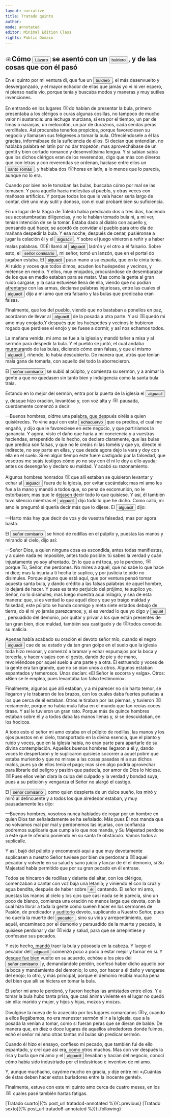 ```yaml
---
layout: narrative
title: Tratado quinto
author:
mode: annotated
editor: Minimal Edition Class
rights: Public Domain
---
```


  
## <a href="http://minilazarillo.github.io/assets/facsimile/Medina-1554_054.jpg"><img src="/assets/icon2.png" style="display:inline-block; margin-bottom:-3px;"></a>Cómo <button data-balloon-pos="up" data-balloon-length="large" data-balloon='es el protagonista de la obra desde cuya perspectiva el libro está escrito. Nacido en el seno de una familia pobre que no puede alimentarlo, Lázaro pasa al servicio de diversos amos que le infligen duras condiciones de vida siendo el hambre su principal preocupación. A lo largo de su niñez y adolescencia y de las aventuras en las que se ve envuelto, aprende a ser asusto y a sobrevivir.'>Lázaro</button> se asentó con un <button data-balloon-pos="up" data-balloon-length="large" data-balloon='es el quinto amo de Lázaro. A pesar de su oficio religioso, el buldero es un personaje corrupto interesado solamente en vender las indulgencias para mejorar su hacienda.'>buldero</button>, y de las cosas que con él pasó

  
En el quinto por mi ventura di, que fue un <button data-balloon-pos="up" data-balloon-length="large" data-balloon='es el quinto amo de Lázaro. A pesar de su oficio religioso, el buldero es un personaje corrupto interesado solamente en vender las indulgencias para mejorar su hacienda.'>buldero</button>, el más desenvuelto y desvergonzado, y el mayor echador de ellas que jamás yo vi ni ver espero, ni pienso nadie vio, porque tenía y buscaba modos y maneras y muy sutiles invenciones.
 
En entrando en los lugares <a href="http://minilazarillo.github.io/assets/facsimile/Medina-1554_054.jpg"><img src="/assets/icon2.png" style="display:inline-block; margin-bottom:-3px;"></a>do habían de presentar la bula, primero presentaba a los clérigos o curas algunas cosillas, no tampoco de mucho valor ni sustancia: una lechuga murciana, si era por el tiempo, un par de limas o naranjas, un melocotón, un par de duraznos, cada sendas peras verdiñales. Así procuraba tenerlos propicios, porque favoreciesen su negocio y llamasen sus feligreses a tomar la bula. Ofreciéndosele a él las gracias, informábase de la suficiencia de ellos. Si decían que entendían, no hablaba palabra en latín por no dar tropezón; mas aprovechábase de un gentil y bien cortado romance y desenvoltísima lengua. Y si  sabían sabía  que los dichos clérigos eran de los reverendos, digo que más con dineros que con letras y con reverendas se ordenan, hacíase entre ellos un <button data-balloon-pos="up" data-balloon-length="large" data-balloon='es uno de los filósofos más relevantes de la Edad Media. Es también conocido como Doctor Angélico, Doctor Común y Doctor de la Humanidad. Su obra más famosas es la Summa theologiae.'>santo Tomás</button>, y hablaba dos <a href="http://minilazarillo.github.io/assets/facsimile/Medina-1554_055.jpg"><img src="/assets/icon2.png" style="display:inline-block; margin-bottom:-3px;"></a>horas en latín, a lo menos que lo parecía, aunque no lo era.
 
Cuando por bien no le tomaban las bulas, buscaba cómo por mal se las tomasen. Y para aquello hacía molestias al pueblo, y otras veces con mañosos artificios. Y porque todos los que le veía hacer sería largo de contar, diré uno muy sutil y donoso, con el cual probaré bien su suficiencia.
 
En un lugar de la Sagra de Toledo había predicado dos o tres días, haciendo sus acostumbradas diligencias, y no le habían tomado bula ni, a mi ver, tenían intención de se la tomár. Estaba dado al diablo con aquello y, pensando qué hacer, se acordó de convidar al pueblo para otro día de mañana despedir la bula. Y esa noche, después de cenar, pusiéronse a jugar la colación él y el <button data-balloon-pos="up" data-balloon-length="large" data-balloon='es un oficial de ley que, la mayoría de las veces, trabaja con un escribano. En el Lazarillo, hay tres alguaciles. El primero aparece en el Tratado 3 interrogando a Lázaro, juntamente con el escribano, sobre su amo, el escudero; el segundo alguacil es el cómplice del buldero, el quinto amo de Lázaro, y es un personaje corrupto que participa en una farsa para vender bulas. Finalmente, el tercer alguacil es el último amo de Lázaro con el que no estará por muy largo tiempo pues considera el trabajo demasiado peligroso. '>alguacil</button>. Y sobre el juego vinieron a reñir y a haber malas palabras. <a href="http://minilazarillo.github.io/assets/facsimile/Medina-1554_055.jpg"><img src="/assets/icon2.png" style="display:inline-block; margin-bottom:-3px;"></a>Él llamó al <button data-balloon-pos="up" data-balloon-length="large" data-balloon='es un oficial de ley que, la mayoría de las veces, trabaja con un escribano. En el Lazarillo, hay tres alguaciles. El primero aparece en el Tratado 3 interrogando a Lázaro, juntamente con el escribano, sobre su amo, el escudero; el segundo alguacil es el cómplice del buldero, el quinto amo de Lázaro, y es un personaje corrupto que participa en una farsa para vender bulas. Finalmente, el tercer alguacil es el último amo de Lázaro con el que no estará por muy largo tiempo pues considera el trabajo demasiado peligroso. '>alguacil</button> ladrón y el otro a él falsario. Sobre esto, el <button data-balloon-pos="up" data-balloon-length="large" data-balloon='es el quinto amo de Lázaro. A pesar de su oficio religioso, el buldero es un personaje corrupto interesado solamente en vender las indulgencias para mejorar su hacienda.'>señor comisario</button>, mi señor, tomó un lanzón, que en el portal do jugaban estaba. El <button data-balloon-pos="up" data-balloon-length="large" data-balloon='es un oficial de ley que, la mayoría de las veces, trabaja con un escribano. En el Lazarillo, hay tres alguaciles. El primero aparece en el Tratado 3 interrogando a Lázaro, juntamente con el escribano, sobre su amo, el escudero; el segundo alguacil es el cómplice del buldero, el quinto amo de Lázaro, y es un personaje corrupto que participa en una farsa para vender bulas. Finalmente, el tercer alguacil es el último amo de Lázaro con el que no estará por muy largo tiempo pues considera el trabajo demasiado peligroso. '>alguacil</button> puso mano a su espada, que en la cinta tenía. Al ruido y voces que todos dimos, acuden los huéspedes y vecinos, y métense en medio. Y ellos, muy enojados, procurándose de desembarazar de los que en medio estaban para se matar. Mas como la gente al gran ruido cargase, y la casa estuviese llena de ella, viendo que no podían afrentarse con las armas, decíanse palabras injuriosas, entre las cuales el <button data-balloon-pos="up" data-balloon-length="large" data-balloon='es un oficial de ley que, la mayoría de las veces, trabaja con un escribano. En el Lazarillo, hay tres alguaciles. El primero aparece en el Tratado 3 interrogando a Lázaro, juntamente con el escribano, sobre su amo, el escudero; el segundo alguacil es el cómplice del buldero, el quinto amo de Lázaro, y es un personaje corrupto que participa en una farsa para vender bulas. Finalmente, el tercer alguacil es el último amo de Lázaro con el que no estará por muy largo tiempo pues considera el trabajo demasiado peligroso. '>alguacil</button> dijo a mi amo que era falsario y las bulas que predicaba eran falsas.
 
Finalmente, que los del pueblo, viendo que no bastaban a ponellos en paz, acordaron de llevar al <button data-balloon-pos="up" data-balloon-length="large" data-balloon='es un oficial de ley que, la mayoría de las veces, trabaja con un escribano. En el Lazarillo, hay tres alguaciles. El primero aparece en el Tratado 3 interrogando a Lázaro, juntamente con el escribano, sobre su amo, el escudero; el segundo alguacil es el cómplice del buldero, el quinto amo de Lázaro, y es un personaje corrupto que participa en una farsa para vender bulas. Finalmente, el tercer alguacil es el último amo de Lázaro con el que no estará por muy largo tiempo pues considera el trabajo demasiado peligroso. '>alguacil</button> de la posada a otra parte. Y así <a href="http://minilazarillo.github.io/assets/facsimile/Medina-1554_056.jpg"><img src="/assets/icon2.png" style="display:inline-block; margin-bottom:-3px;"></a>quedó mi amo muy enojado.Y después que los huéspedes y vecinos le hubieron rogado que perdiese el enojo y se fuese a dormir, y así nos echamos todos.
 
La mañana venida, mi amo se fue a la iglesia y mandó tañer a misa y al sermón para despedir la bula. Y el pueblo se juntó, el cual andaba murmurando de las bulas, diciendo cómo eran falsas, y que el mismo <button data-balloon-pos="up" data-balloon-length="large" data-balloon='es un oficial de ley que, la mayoría de las veces, trabaja con un escribano. En el Lazarillo, hay tres alguaciles. El primero aparece en el Tratado 3 interrogando a Lázaro, juntamente con el escribano, sobre su amo, el escudero; el segundo alguacil es el cómplice del buldero, el quinto amo de Lázaro, y es un personaje corrupto que participa en una farsa para vender bulas. Finalmente, el tercer alguacil es el último amo de Lázaro con el que no estará por muy largo tiempo pues considera el trabajo demasiado peligroso. '>alguacil</button>, riñendo, lo había descubierto. De manera que, atrás que tenían mala gana de tomarla, con aquello del todo la aborrecieron.
 
El <button data-balloon-pos="up" data-balloon-length="large" data-balloon='es el quinto amo de Lázaro. A pesar de su oficio religioso, el buldero es un personaje corrupto interesado solamente en vender las indulgencias para mejorar su hacienda.'>señor comisario</button> se subió al púlpito, y comienza su sermón, y a animar la gente a que no quedasen sin tanto bien y indulgencia como la santa bula traía.
 
Estando en lo mejor del sermón, entra por la puerta de la iglesia el <button data-balloon-pos="up" data-balloon-length="large" data-balloon='es un oficial de ley que, la mayoría de las veces, trabaja con un escribano. En el Lazarillo, hay tres alguaciles. El primero aparece en el Tratado 3 interrogando a Lázaro, juntamente con el escribano, sobre su amo, el escudero; el segundo alguacil es el cómplice del buldero, el quinto amo de Lázaro, y es un personaje corrupto que participa en una farsa para vender bulas. Finalmente, el tercer alguacil es el último amo de Lázaro con el que no estará por muy largo tiempo pues considera el trabajo demasiado peligroso. '>alguacil</button> y, desque hizo oración, levantóse y, con voz alta y <a href="http://minilazarillo.github.io/assets/facsimile/Medina-1554_056.jpg"><img src="/assets/icon2.png" style="display:inline-block; margin-bottom:-3px;"></a> pausada, cuerdamente comenzó a decir:
  
—Buenos hombres, oídme una palabra, que después oiréis a quien quisiéredes. Yo vine aquí con este <button data-balloon-pos="up" data-balloon-length="large" data-balloon='es el quinto amo de Lázaro. A pesar de su oficio religioso, el buldero es un personaje corrupto interesado solamente en vender las indulgencias para mejorar su hacienda.'>echacuervo</button> que os predica, el cual me engañó, y dijo que le favoreciese en este negocio, y que partiríamos la ganancia. Y agora, visto el daño que haría a mi conciencia y a vuestras haciendas, arrepentido de lo hecho, os declaro claramente, que las bulas que predica son falsas, y que no le creáis ni las toméis y que yo, directe ni indirecte, no soy parte en ellas, y que desde agora dejo la vara y doy con ella en el suelo. Si en algún tiempo éste fuere castigado por la falsedad, que vosotros me seáis testigos cómo yo no soy con él ni le doy a ello ayuda; antes os desengaño y declaro su maldad. Y acabó su razonamiento.
  
Algunos hombres honrados <a href="http://minilazarillo.github.io/assets/facsimile/Medina-1554_057.jpg"><img src="/assets/icon2.png" style="display:inline-block; margin-bottom:-3px;"></a>que allí estaban se quisieron levantar y echar al <button data-balloon-pos="up" data-balloon-length="large" data-balloon='es un oficial de ley que, la mayoría de las veces, trabaja con un escribano. En el Lazarillo, hay tres alguaciles. El primero aparece en el Tratado 3 interrogando a Lázaro, juntamente con el escribano, sobre su amo, el escudero; el segundo alguacil es el cómplice del buldero, el quinto amo de Lázaro, y es un personaje corrupto que participa en una farsa para vender bulas. Finalmente, el tercer alguacil es el último amo de Lázaro con el que no estará por muy largo tiempo pues considera el trabajo demasiado peligroso. '>alguacil</button> fuera de la iglesia, por evitar escándalo; mas mi amo les fue a la mano y mandó a todos que, so pena de excomunión, no le estorbasen; mas que le dejasen decir todo lo que quisiese. Y así, él también tuvo silencio mientras el <button data-balloon-pos="up" data-balloon-length="large" data-balloon='es un oficial de ley que, la mayoría de las veces, trabaja con un escribano. En el Lazarillo, hay tres alguaciles. El primero aparece en el Tratado 3 interrogando a Lázaro, juntamente con el escribano, sobre su amo, el escudero; el segundo alguacil es el cómplice del buldero, el quinto amo de Lázaro, y es un personaje corrupto que participa en una farsa para vender bulas. Finalmente, el tercer alguacil es el último amo de Lázaro con el que no estará por muy largo tiempo pues considera el trabajo demasiado peligroso. '>alguacil</button> dijo todo lo que he dicho. Como calló, mi amo le preguntó si quería decir más que lo dijese. El <button data-balloon-pos="up" data-balloon-length="large" data-balloon='es un oficial de ley que, la mayoría de las veces, trabaja con un escribano. En el Lazarillo, hay tres alguaciles. El primero aparece en el Tratado 3 interrogando a Lázaro, juntamente con el escribano, sobre su amo, el escudero; el segundo alguacil es el cómplice del buldero, el quinto amo de Lázaro, y es un personaje corrupto que participa en una farsa para vender bulas. Finalmente, el tercer alguacil es el último amo de Lázaro con el que no estará por muy largo tiempo pues considera el trabajo demasiado peligroso. '>alguacil</button> dijo:
  
—Harto más hay que decir de vos y de vuestra falsedad; mas por agora basta.
  
El <button data-balloon-pos="up" data-balloon-length="large" data-balloon='es el quinto amo de Lázaro. A pesar de su oficio religioso, el buldero es un personaje corrupto interesado solamente en vender las indulgencias para mejorar su hacienda.'>señor comisario</button> se hincó de rodillas en el púlpito y, puestas las manos y mirando al cielo, dijo así:
  
—Señor Dios, a quien ninguna cosa es escondida, antes todas manifiestas, y a quien nada es imposible, antes todo posible: tú sabes la verdad y cuán injustamente yo soy afrentado. En lo que a mí toca, yo le perdono, <a href="http://minilazarillo.github.io/assets/facsimile/Medina-1554_057.jpg"><img src="/assets/icon2.png" style="display:inline-block; margin-bottom:-3px;"></a> porque Tú, Señor, me perdones. No mires a aquél, que no sabe lo que hace ni dice; mas la injuria a ti hecha te suplico, y por justicia te pido no disimules. Porque alguno que está aquí, que por ventura pensó tomar aquesta santa bula, y dando crédito a las falsas palabras de aquel hombre, lo dejará de hacer. Y pues es tanto perjuicio del prójimo, te suplico yo, Señor, no lo disimules; mas luego muestra aquí milagro, y sea de esta manera: que, si es verdad lo que aquél dice y que yo traigo maldad y falsedad, este púlpito se hunda conmigo y meta siete estados debajo de tierra, do él ni yo jamás parezcamos; y, si es verdad lo que yo digo y <button data-balloon-pos="up" data-balloon-length="large" data-balloon='es un oficial de ley que, la mayoría de las veces, trabaja con un escribano. En el Lazarillo, hay tres alguaciles. El primero aparece en el Tratado 3 interrogando a Lázaro, juntamente con el escribano, sobre su amo, el escudero; el segundo alguacil es el cómplice del buldero, el quinto amo de Lázaro, y es un personaje corrupto que participa en una farsa para vender bulas. Finalmente, el tercer alguacil es el último amo de Lázaro con el que no estará por muy largo tiempo pues considera el trabajo demasiado peligroso. '>aquél</button>, persuadido del demonio, por quitar y privar a los que están presentes de tan gran bien, dice maldad, también sea castigado y de <a href="http://minilazarillo.github.io/assets/facsimile/Medina-1554_058.jpg"><img src="/assets/icon2.png" style="display:inline-block; margin-bottom:-3px;"></a>todos conocida su malicia.
  
Apenas había acabado su oración el devoto señor mío, cuando el negro <button data-balloon-pos="up" data-balloon-length="large" data-balloon='es un oficial de ley que, la mayoría de las veces, trabaja con un escribano. En el Lazarillo, hay tres alguaciles. El primero aparece en el Tratado 3 interrogando a Lázaro, juntamente con el escribano, sobre su amo, el escudero; el segundo alguacil es el cómplice del buldero, el quinto amo de Lázaro, y es un personaje corrupto que participa en una farsa para vender bulas. Finalmente, el tercer alguacil es el último amo de Lázaro con el que no estará por muy largo tiempo pues considera el trabajo demasiado peligroso. '>alguacil</button> cae de su estado y da tan gran golpe en el suelo que la iglesia toda hizo resonar, y comenzó a bramar y echar espumajos por la boca y torcerla, y hacer visajes con el gesto, dando de pie y de mano, revolviéndose por aquel suelo a una parte y a otra. El estruendo y voces de la gente era tan grande, que no se oían unos a otros. Algunos estaban espantados y temerosos. Unos decían: «El Señor le socorra y valga». Otros: «Bien se le emplea, pues levantaba tan falso testimonio».
 
Finalmente, algunos que allí estaban, y a mi parecer no sin harto temor, se llegaron y le trabaron de los brazos, con los cuales daba fuertes puñadas a los que cerca de él estaban. Otros le tiraban por las piernas, y tuvieron <a href="http://minilazarillo.github.io/assets/facsimile/Medina-1554_058.jpg"><img src="/assets/icon2.png" style="display:inline-block; margin-bottom:-3px;"></a> reciamente, porque no había mula falsa en el mundo que tan recias coces tirase. Y así le tuvieron un gran rato. Porque más de quince hombres estaban sobre él y a todos daba las manos llenas y, si se descuidaban, en los hocicos.
 
A todo esto el señor mi amo estaba en el púlpito de rodillas, las manos y los ojos puestos en el cielo, transportado en la divina esencia, que el planto y ruido y voces, que en la iglesia había, no eran parte para apartarle de su divina contemplación. Aquellos buenos hombres llegaron a él y, dando voces le despertaron y le suplicaron quisiese socorrer a aquel pobre que estaba muriendo y que no mirase a las cosas pasadas ni a sus dichos malos, pues ya de ellos tenía el pago; mas si en algo podría aprovechar para librarle del peligro y pasión que padecía, por amor de Dios lo hiciese. <a href="http://minilazarillo.github.io/assets/facsimile/Medina-1554_059.jpg"><img src="/assets/icon2.png" style="display:inline-block; margin-bottom:-3px;"></a>Pues ellos veían clara la culpa del culpado y la verdad y bondad suya, pues a su petición y venganza el Señor no alargó el castigo.
 
El <button data-balloon-pos="up" data-balloon-length="large" data-balloon='es el quinto amo de Lázaro. A pesar de su oficio religioso, el buldero es un personaje corrupto interesado solamente en vender las indulgencias para mejorar su hacienda.'>señor comisario</button>, como quien despierta de un dulce sueño, los miró y miró al delincuente y a todos los que alrededor estaban, y muy pausadamente les dijo:
  
—Buenos hombres, vosotros nunca habíades de rogar por un hombre en quien Dios tan señaladamente se ha señalado. Más pues Él nos manda que no volvamos mal por mal y perdonemos las injurias, con confianza podremos suplicarle que cumpla lo que nos manda, y Su Majestad perdone a éste que le ofendió poniendo en su santa fe obstáculo. Vamos todos a suplicalle.
  
Y así, bajó del púlpito y encomendó  aqui a que  muy devotamente suplicasen a nuestro Señor tuviese por bien de perdonar a <a href="http://minilazarillo.github.io/assets/facsimile/Medina-1554_059.jpg"><img src="/assets/icon2.png" style="display:inline-block; margin-bottom:-3px;"></a>aquel pecador y volverle en su salud y sano juicio y lanzar de él el demonio, si Su Majestad había permitido que por su gran pecado en él entrase.
 
Todos se hincaron de rodillas y delante del altar, con los clérigos, comenzaban a cantar con voz baja una letanía; y viniendo él con la cruz y agua bendita, después de haber sobre <button data-balloon-pos="up" data-balloon-length="large" data-balloon='es un oficial de ley que, la mayoría de las veces, trabaja con un escribano. En el Lazarillo, hay tres alguaciles. El primero aparece en el Tratado 3 interrogando a Lázaro, juntamente con el escribano, sobre su amo, el escudero; el segundo alguacil es el cómplice del buldero, el quinto amo de Lázaro, y es un personaje corrupto que participa en una farsa para vender bulas. Finalmente, el tercer alguacil es el último amo de Lázaro con el que no estará por muy largo tiempo pues considera el trabajo demasiado peligroso. '>él</button> cantando. El señor mi amo, puestas las manos al cielo y los ojos que casi nada se le parecía, sino un poco de blanco, comienza una oración no menos larga que devota, con la cual hizo llorar a toda la gente como suelen hacer en los sermones de Pasión, de predicador y auditorio devoto, suplicando a Nuestro Señor, pues no quería la muerte del <button data-balloon-pos="up" data-balloon-length="large" data-balloon='es un oficial de ley que, la mayoría de las veces, trabaja con un escribano. En el Lazarillo, hay tres alguaciles. El primero aparece en el Tratado 3 interrogando a Lázaro, juntamente con el escribano, sobre su amo, el escudero; el segundo alguacil es el cómplice del buldero, el quinto amo de Lázaro, y es un personaje corrupto que participa en una farsa para vender bulas. Finalmente, el tercer alguacil es el último amo de Lázaro con el que no estará por muy largo tiempo pues considera el trabajo demasiado peligroso. '>pecador</button>, sino su vida y arrepentimiento, que aquél, encaminado por el demonio y persuadido de la muerte y pecado, le quisiese perdonar y dar <a href="http://minilazarillo.github.io/assets/facsimile/Medina-1554_060.jpg"><img src="/assets/icon2.png" style="display:inline-block; margin-bottom:-3px;"></a>vida y salud, para que se arrepintiese y confesase sus pecados.
 
Y esto hecho, mandó traer la bula y púsosela en la cabeza. Y luego el pecador del <button data-balloon-pos="up" data-balloon-length="large" data-balloon='es un oficial de ley que, la mayoría de las veces, trabaja con un escribano. En el Lazarillo, hay tres alguaciles. El primero aparece en el Tratado 3 interrogando a Lázaro, juntamente con el escribano, sobre su amo, el escudero; el segundo alguacil es el cómplice del buldero, el quinto amo de Lázaro, y es un personaje corrupto que participa en una farsa para vender bulas. Finalmente, el tercer alguacil es el último amo de Lázaro con el que no estará por muy largo tiempo pues considera el trabajo demasiado peligroso. '>alguacil</button> comenzó poco a poco a estar mejor y tornar en sí. Y desque fue bien vuelto en su acuerdo, echóse a los pies del <button data-balloon-pos="up" data-balloon-length="large" data-balloon='es el quinto amo de Lázaro. A pesar de su oficio religioso, el buldero es un personaje corrupto interesado solamente en vender las indulgencias para mejorar su hacienda.'>señor comisario</button> y, demandándole perdón, confesó haber dicho aquello por la boca y mandamiento del demonio; lo uno, por hacer a él daño y vengarse del enojo; lo otro, y más principal, porque el demonio recibía mucha pena del bien que allí se hiciera en tomar la bula.
 
El señor mi amo le perdonó, y fueron hechas las amistades entre ellos. Y a tomar la bula hubo tanta prisa, que casi ánima viviente en el lugar no quedó sin ella: marido y mujer, y hijos y hijas, mozos y mozas.
 
Divulgóse la nueva de lo acaecido por los lugares comarcanos <a href="http://minilazarillo.github.io/assets/facsimile/Medina-1554_060.jpg"><img src="/assets/icon2.png" style="display:inline-block; margin-bottom:-3px;"></a>y, cuando a ellos llegábamos, no era menester sermón ni ir a la iglesia, que a la posada la venían a tomar, como si fueran peras que se dieran de balde. De manera que, en diez o doce lugares de aquellos alrededores donde fuimos, echó el señor mi amo otras tantas mil bulas sin predicar sermón.
 
Cuando él hizo el ensayo, confieso mi pecado, que también fui de ello espantado, y creí que así era, como otros muchos. Mas con ver después la risa y burla que mi amo y el <button data-balloon-pos="up" data-balloon-length="large" data-balloon='es un oficial de ley que, la mayoría de las veces, trabaja con un escribano. En el Lazarillo, hay tres alguaciles. El primero aparece en el Tratado 3 interrogando a Lázaro, juntamente con el escribano, sobre su amo, el escudero; el segundo alguacil es el cómplice del buldero, el quinto amo de Lázaro, y es un personaje corrupto que participa en una farsa para vender bulas. Finalmente, el tercer alguacil es el último amo de Lázaro con el que no estará por muy largo tiempo pues considera el trabajo demasiado peligroso. '>alguacil</button> llevaban y hacían del negocio, conocí cómo había sido industriado por el industrioso e inventivo de mi amo.
  
Y, aunque muchacho, cayóme mucho en gracia, y dije entre mí: «¡Cuántas de éstas deben hacer estos burladores entre la inocente gente!».
 
Finalmente, estuve con este mi quinto amo cerca de cuatro meses, en los <a href="http://minilazarillo.github.io/assets/facsimile/Medina-1554_061.jpg"><img src="/assets/icon2.png" style="display:inline-block; margin-bottom:-3px;"></a> cuales pasé también hartas fatigas. 
  

<div class="inline-nav" markdown="1">
[Tratado cuarto]({% post_url tratado4-annotated %}){:.previous}
[Tratado sexto]({% post_url tratado6-annotated %}){:.following}

</div>